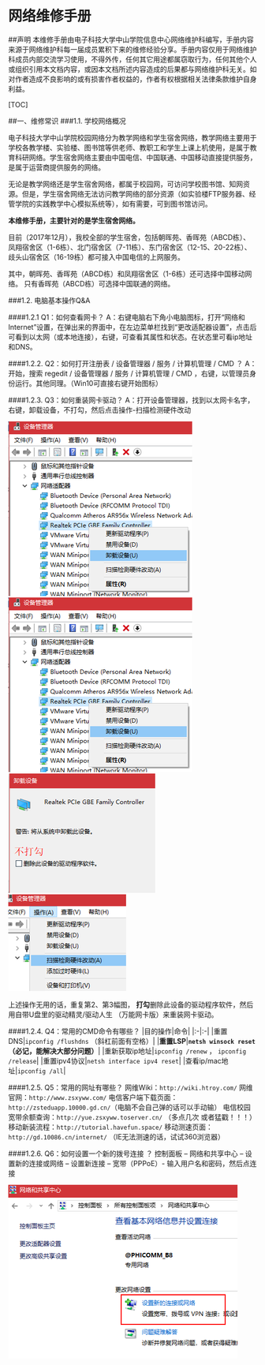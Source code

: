 # 网络维修手册


##声明
本维修手册由电子科技大学中山学院信息中心网络维护科编写，手册内容来源于网络维护科每一届成员累积下来的维修经验分享。手册内容仅用于网络维护科成员内部交流学习使用，不得外传，任何其它用途都属窃取行为，任何其他个人或组织引用本文档内容，或因本文档所述内容造成的后果都与网络维护科无关。如对作者造成不良影响的或有损害作者权益的，作者有权根据相关法律条款维护自身利益。


[TOC]


##一、维修常识
###1.1.	学校网络概况

电子科技大学中山学院校园网络分为教学网络和学生宿舍网络，教学网络主要用于学校各教学楼、实验楼、图书馆等供老师、教职工和学生上课上机使用，是属于教育科研网络。学生宿舍网络主要由中国电信、中国联通、中国移动直接提供服务，是属于运营商提供服务的网络。

无论是教学网络还是学生宿舍网络，都属于校园网，可访问学校图书馆、知网资源。但是，学生宿舍网络无法访问教学网络的部分资源（如实验楼FTP服务器、经管学院的实践教学中心模拟系统等），如有需要，可到图书馆访问。

**本维修手册，主要针对的是学生宿舍网络。**

目前（2017年12月），我校全部的学生宿舍，包括朝晖苑、香晖苑（ABCD栋）、凤翔宿舍区（1-6栋）、北门宿舍区（7-11栋）、东门宿舍区（12-15、20-22栋）、歧头山宿舍区（16-19栋）都可接入中国电信的上网服务。

其中，朝晖苑、香晖苑（ABCD栋）和凤翔宿舍区（1-6栋）还可选择中国移动网络。
只有香晖苑（ABCD栋）可选择中国联通的网络。


###1.2.	电脑基本操作Q&A

####1.2.1	 Q1：如何查看网卡？
A：右键电脑右下角小电脑图标，打开“网络和Internet”设置，在弹出来的界面中，在左边菜单栏找到“更改适配器设置”，点击后可看到以太网（或本地连接），右键，可查看其属性和状态。在状态里可看ip地址和DNS。

####1.2.2.	 Q2：如何打开注册表 / 设备管理器 / 服务 / 计算机管理 / CMD ？
A：开始，搜索 regedit / 设备管理器 / 服务 / 计算机管理 / CMD ，右键，以管理员身份运行。其他同理。（Win10可直接右键开始图标）

####1.2.3.	 Q3：如何重装网卡驱动？
A：打开设备管理器，找到以太网卡名字，右键，卸载设备，不打勾，然后点击操作-扫描检测硬件改动

![kp-wwwxsc-1.2.3-1](/uploads/kp-wwwxsc-1.2.3-1.png "manual 1.2.3-1")
![kp-wwwxsc-1.2.3-2](/uploads/kp-wwwxsc-1.2.3-2.png "manual 1.2.3-2")
![kp-wwwxsc-1.2.3-3](/uploads/kp-wwwxsc-1.2.3-3.png "manual 1.2.3-3")
![kp-wwwxsc-1.2.3-4](/uploads/kp-wwwxsc-1.2.3-4.png "manual 1.2.3-4")

上述操作无用的话，重复第2、第3幅图， **打勾**删除此设备的驱动程序软件，然后用自带U盘里的驱动精灵/驱动人生 （万能网卡版）来重装网卡驱动。

####1.2.4.	 Q4：常用的CMD命令有哪些？
|目的操作|命令|
|:-|:-|
|重置DNS|`ipconfig /flushdns` （斜杠前面有空格）|
|**重置LSP**|**`netsh winsock reset` （必记，能解决大部分问题）**|
|重新获取ip地址|`ipconfig /renew` ， `ipconfig /release`|
|重置ipv4协议|`netsh interface ipv4 reset`|
|查看ip/mac地址|`ipconfig /all`|

####1.2.5.	 Q5：常用的网址有哪些？
网维Wiki：`http://wiki.htroy.com/`
网维官网：`http://www.zsxyww.com/`
电信客户端下载页面：`http://zsteduapp.10000.gd.cn/`（电脑不会自己弹的话可以手动输）
电信校园宽带余额查询：`http://yue.zsxyww.toserver.cn/` （多点几次 或者猛戳！！！）
移动新装流程：`http://tutorial.havefun.space/`
移动测速页面：`http://gd.10086.cn/internet/` （IE无法测速的话，试试360浏览器）

####1.2.6.	 Q6：如何设置一个新的拨号连接 ？
控制面板 – 网络和共享中心 – 设置新的连接或网络 – 设置新连接 – 宽带（PPPoE）- 输入用户名和密码，然后点连接

![kp-wwwxsc-1.2.6](/uploads/kp-wwwxsc-1.2.6.png "kp-wwwxsc-1.2.6")